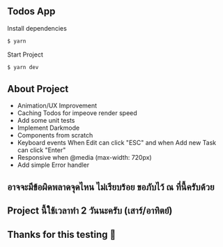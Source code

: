 ## Todos App

Install dependencies

```bash
$ yarn
```

Start Project

```bash
$ yarn dev
```

## About Project

- Animation/UX Improvement
- Caching Todos for impeove render speed
- Add some unit tests
- Implement Darkmode
- Components from scratch
- Keyboard events When Edit can click "ESC" and when Add new Task can click "Enter"
- Responsive when @media (max-width: 720px)
- Add simple Error handler

## อาจจะมีข้อผิดพลาดจุดไหน ไม่เรียบร้อย ขอภับไว้ ณ ที่นี้ครับด้วย

## Project นี้ใช้เวลาทำ 2 วันนะครับ (เสาร์/อาทิตย์)

## Thanks for this testing 🙏
